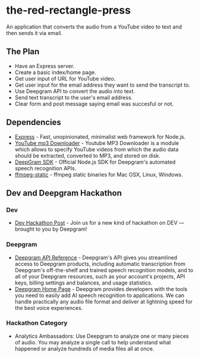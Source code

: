 # the-red-rectangle-press
An application that converts the audio from a YouTube video to text and then sends it via email.

## The Plan
* Have an Express server.
* Create a basic index/home page.
* Get user input of URL for YouTube video.
* Get user input for the email address they want to send the transcript to.
* Use Deepgram API to convert the audio into text.
* Send text transcript to the user's email address.
* Clear form and post message saying email was succesful or not.

## Dependencies 
* [Express](https://expressjs.com/) - Fast, unopinionated, minimalist web framework for Node.js.
* [YouTube mp3 Downloader](https://www.npmjs.com/package/youtube-mp3-downloader) - Youtube MP3 Downloader is a module which allows to specify YouTube videos from which the audio data should be extracted, converted to MP3, and stored on disk.
* [DeepGram SDK](https://github.com/deepgram/deepgram-node-sdk) - Official Node.js SDK for Deepgram's automated speech recognition APIs.
* [ffmpeg-static](https://www.npmjs.com/package/ffmpeg-static) - ffmpeg static binaries for Mac OSX, Linux, Windows.

## Dev and Deepgram Hackathon

### Dev 
* [Dev Hackathon Post](https://dev.to/devteam/join-us-for-a-new-kind-of-hackathon-on-dev-brought-to-you-by-deepgram-2bjd) - Join us for a new kind of hackathon on DEV — brought to you by Deepgram!

### Deepgram
* [Deepgram API Reference](https://developers.deepgram.com/api-reference/#authentication) - Deepgram's API gives you streamlined access to Deepgram products, including automatic transcription from Deepgram's off-the-shelf and trained speech recognition models, and to all of your Deepgram resources, such as your account's projects, API keys, billing settings and balances, and usage statistics.
* [Deepgram Home Page](https://deepgram.com/) - Deepgram provides developers with the tools you need to easily add AI speech recognition to applications. We can handle practically any audio file format and deliver at lightning speed for the best voice experiences.

### Hackathon Category
* Analytics Ambassadors: Use Deepgram to analyze one or many pieces of audio. You may analyze a single call to help understand what happened or analyze hundreds of media files all at once.